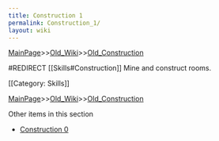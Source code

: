 ```yaml
---
title: Construction 1
permalink: Construction_1/
layout: wiki
---
```


[MainPage](/keeperrl_wiki/ "wikilink")>>[Old_Wiki](/keeperrl_wiki/Old_Wiki "wikilink")>>[Old_Construction](/keeperrl_wiki/Old_Construction "wikilink")

#REDIRECT [[Skills#Construction]]
Mine and construct rooms.

[[Category: Skills]]

[MainPage](/keeperrl_wiki/ "wikilink")>>[Old_Wiki](/keeperrl_wiki/Old_Wiki "wikilink")>>[Old_Construction](/keeperrl_wiki/Old_Construction "wikilink")

Other items in this section
-    [Construction 0](/keeperrl_wiki/Construction_0 "wikilink")
